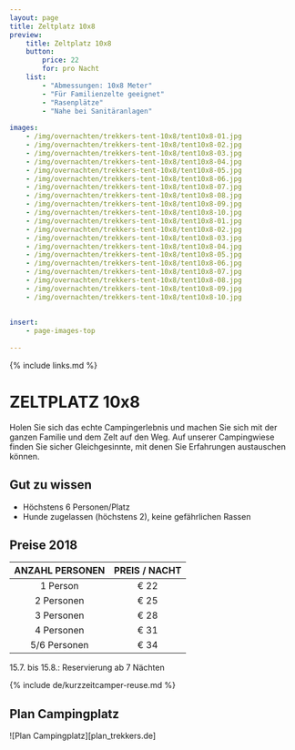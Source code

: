 ```yaml
---
layout: page
title: Zeltplatz 10x8
preview: 
    title: Zeltplatz 10x8
    button:
        price: 22
        for: pro Nacht
    list:
        - "Abmessungen: 10x8 Meter"
        - "Für Familienzelte geeignet"
        - "Rasenplätze"
        - "Nahe bei Sanitäranlagen"
       
images:
    - /img/overnachten/trekkers-tent-10x8/tent10x8-01.jpg
    - /img/overnachten/trekkers-tent-10x8/tent10x8-02.jpg
    - /img/overnachten/trekkers-tent-10x8/tent10x8-03.jpg
    - /img/overnachten/trekkers-tent-10x8/tent10x8-04.jpg
    - /img/overnachten/trekkers-tent-10x8/tent10x8-05.jpg
    - /img/overnachten/trekkers-tent-10x8/tent10x8-06.jpg
    - /img/overnachten/trekkers-tent-10x8/tent10x8-07.jpg
    - /img/overnachten/trekkers-tent-10x8/tent10x8-08.jpg
    - /img/overnachten/trekkers-tent-10x8/tent10x8-09.jpg
    - /img/overnachten/trekkers-tent-10x8/tent10x8-10.jpg
    - /img/overnachten/trekkers-tent-10x8/tent10x8-01.jpg
    - /img/overnachten/trekkers-tent-10x8/tent10x8-02.jpg
    - /img/overnachten/trekkers-tent-10x8/tent10x8-03.jpg
    - /img/overnachten/trekkers-tent-10x8/tent10x8-04.jpg
    - /img/overnachten/trekkers-tent-10x8/tent10x8-05.jpg
    - /img/overnachten/trekkers-tent-10x8/tent10x8-06.jpg
    - /img/overnachten/trekkers-tent-10x8/tent10x8-07.jpg
    - /img/overnachten/trekkers-tent-10x8/tent10x8-08.jpg
    - /img/overnachten/trekkers-tent-10x8/tent10x8-09.jpg
    - /img/overnachten/trekkers-tent-10x8/tent10x8-10.jpg
    
    
insert:
    - page-images-top
    
---
```


{% include links.md %}

# ZELTPLATZ 10x8

Holen Sie sich das echte Campingerlebnis und machen Sie sich mit der ganzen Familie und dem Zelt auf den Weg. Auf unserer Campingwiese finden Sie sicher Gleichgesinnte, mit denen Sie Erfahrungen austauschen können.  

## Gut zu wissen

- Höchstens 6 Personen/Platz
- Hunde zugelassen (höchstens 2), keine gefährlichen Rassen

## Preise 2018

ANZAHL PERSONEN | PREIS / NACHT     
:-------------:|:-----------:|
1 Person       |€ 22               
2 Personen     |€ 25                   
3 Personen     |€ 28       
4 Personen     |€ 31             
5/6 Personen   |€ 34       

15.7. bis 15.8.: Reservierung ab 7 Nächten

{% include de/kurzzeitcamper-reuse.md %}

## Plan Campingplatz

![Plan Campingplatz][plan_trekkers.de]